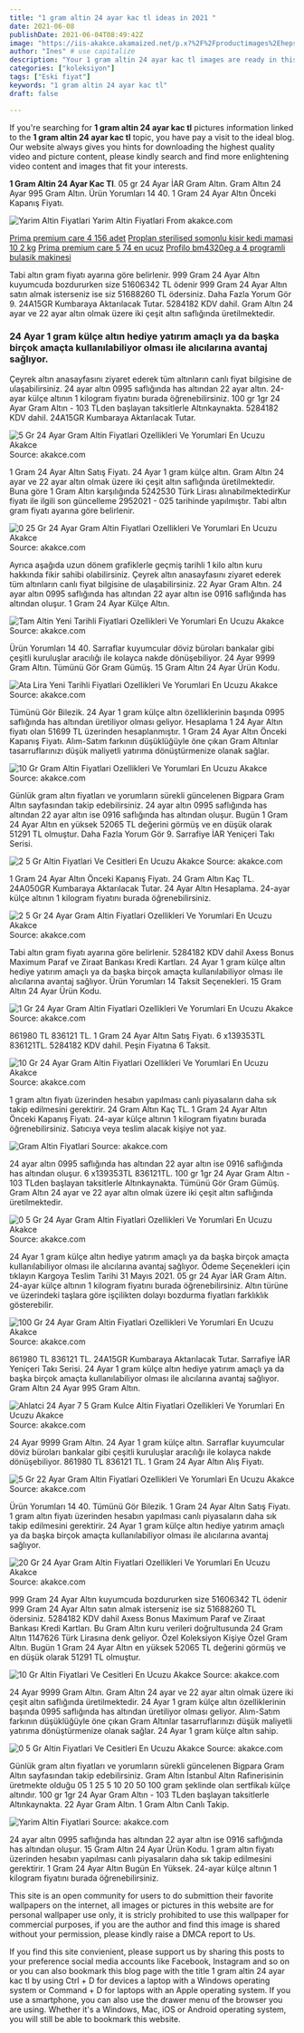 ```yaml
---
title: "1 gram altin 24 ayar kac tl ideas in 2021 "
date: 2021-06-08
publishDate: 2021-06-04T08:49:42Z
image: "https://iis-akakce.akamaized.net/p.x?%2F%2Fproductimages%2Ehepsiburada%2Enet%2Fs%2F11%2F600%2F9202881331250%2Ejpg"
author: "Ines" # use capitalize
description: "Your 1 gram altin 24 ayar kac tl images are ready in this website. 1 gram altin 24 ayar kac tl are a topic that is being searched for and liked by netizens now. You can Find and Download the 1 gram altin 24 ayar kac tl files here. Find and Download all royalty-free vectors."
categories: ["koleksiyon"]
tags: ["Eski fiyat"]
keywords: "1 gram altin 24 ayar kac tl"
draft: false

---
```


If you're searching for **1 gram altin 24 ayar kac tl** pictures information linked to the **1 gram altin 24 ayar kac tl** topic, you have pay a visit to the ideal  blog.  Our website always  gives you  hints  for downloading  the highest  quality video and picture  content, please kindly search and find more enlightening video content and images  that fit your interests.

**1 Gram Altin 24 Ayar Kac Tl**. 05 gr 24 Ayar İAR Gram Altın. Gram Altın 24 Ayar 995 Gram Altın. Ürün Yorumları 14 40. 1 Gram 24 Ayar Altın Önceki Kapanış Fiyatı.

![Yarim Altin Fiyatlari](https://iis-akakce.akamaized.net/p.x?%2F%2Fproductimages%2Ehepsiburada%2Enet%2Fs%2F11%2F600%2F9202881331250%2Ejpg "Yarim Altin Fiyatlari")
Yarim Altin Fiyatlari From akakce.com

[Prima premium care 4 156 adet](/prima-premium-care-4-156-adet/)
[Proplan sterilised somonlu kisir kedi mamasi 10 2 kg](/proplan-sterilised-somonlu-kisir-kedi-mamasi-10-2-kg/)
[Prima premium care 5 74 en ucuz](/prima-premium-care-5-74-en-ucuz/)
[Profilo bm4320eg a 4 programli bulasik makinesi](/profilo-bm4320eg-a-4-programli-bulasik-makinesi/)

Tabi altın gram fiyatı ayarına göre belirlenir. 999 Gram 24 Ayar Altın kuyumcuda bozdururken size 51606342 TL ödenir 999 Gram 24 Ayar Altın satın almak isterseniz ise siz 51688260 TL ödersiniz. Daha Fazla Yorum Gör 9. 24A15GR Kumbaraya Aktarılacak Tutar. 5284182 KDV dahil. Gram Altın 24 ayar ve 22 ayar altın olmak üzere iki çeşit altın saflığında üretilmektedir.

### 24 Ayar 1 gram külçe altın hediye yatırım amaçlı ya da başka birçok amaçta kullanılabiliyor olması ile alıcılarına avantaj sağlıyor.

Çeyrek altın anasayfasını ziyaret ederek tüm altınların canlı fiyat bilgisine de ulaşabilirsiniz. 24 ayar altın 0995 saflığında has altından 22 ayar altın. 24-ayar külçe altının 1 kilogram fiyatını burada öğrenebilirsiniz. 100 gr 1gr 24 Ayar Gram Altın - 103 TLden başlayan taksitlerle Altınkaynakta. 5284182 KDV dahil. 24A15GR Kumbaraya Aktarılacak Tutar.


![5 Gr 24 Ayar Gram Altin Fiyatlari Ozellikleri Ve Yorumlari En Ucuzu Akakce](https://cdn.akakce.com/-/5-gr-24-ayar-gram-z.jpg "5 Gr 24 Ayar Gram Altin Fiyatlari Ozellikleri Ve Yorumlari En Ucuzu Akakce")
Source: akakce.com

1 Gram 24 Ayar Altın Satış Fiyatı. 24 Ayar 1 gram külçe altın. Gram Altın 24 ayar ve 22 ayar altın olmak üzere iki çeşit altın saflığında üretilmektedir. Buna göre 1 Gram Altın karşılığında 5242530 Türk Lirası alınabilmektedirKur fiyatı ile ilgili son güncelleme 2952021 - 025 tarihinde yapılmıştır. Tabi altın gram fiyatı ayarına göre belirlenir.

![0 25 Gr 24 Ayar Gram Altin Fiyatlari Ozellikleri Ve Yorumlari En Ucuzu Akakce](https://cdn.akakce.com/-/0-25-gr-24-ayar-gram-z.jpg "0 25 Gr 24 Ayar Gram Altin Fiyatlari Ozellikleri Ve Yorumlari En Ucuzu Akakce")
Source: akakce.com

Ayrıca aşağıda uzun dönem grafiklerle geçmiş tarihli 1 kilo altın kuru hakkında fikir sahibi olabilirsiniz. Çeyrek altın anasayfasını ziyaret ederek tüm altınların canlı fiyat bilgisine de ulaşabilirsiniz. 22 Ayar Gram Altın. 24 ayar altın 0995 saflığında has altından 22 ayar altın ise 0916 saflığında has altından oluşur. 1 Gram 24 Ayar Külçe Altın.

![Tam Altin Yeni Tarihli Fiyatlari Ozellikleri Ve Yorumlari En Ucuzu Akakce](https://cdn.akakce.com/-/tam-yeni-tarihli-z.jpg "Tam Altin Yeni Tarihli Fiyatlari Ozellikleri Ve Yorumlari En Ucuzu Akakce")
Source: akakce.com

Ürün Yorumları 14 40. Sarraflar kuyumcular döviz büroları bankalar gibi çeşitli kuruluşlar aracılığı ile kolayca nakde dönüşebiliyor. 24 Ayar 9999 Gram Altın. Tümünü Gör Gram Gümüş. 15 Gram Altın 24 Ayar Ürün Kodu.

![Ata Lira Yeni Tarihli Fiyatlari Ozellikleri Ve Yorumlari En Ucuzu Akakce](https://cdn.akakce.com/-/ata-lira-yeni-tarihli-z.jpg "Ata Lira Yeni Tarihli Fiyatlari Ozellikleri Ve Yorumlari En Ucuzu Akakce")
Source: akakce.com

Tümünü Gör Bilezik. 24 Ayar 1 gram külçe altın özelliklerinin başında 0995 saflığında has altından üretiliyor olması geliyor. Hesaplama 1 24 Ayar Altın fiyatı olan 51699 TL üzerinden hesaplanmıştır. 1 Gram 24 Ayar Altın Önceki Kapanış Fiyatı. Alım-Satım farkının düşüklüğüyle öne çıkan Gram Altınlar tasarruflarınızı düşük maliyetli yatırıma dönüştürmenize olanak sağlar.

![10 Gr Gram Altin Fiyatlari Ozellikleri Ve Yorumlari En Ucuzu Akakce](https://iis-akakce.akamaized.net/p.z?%2F%2Fcdn%2Edsmcdn%2Ecom%2Fty22%2Fproduct%2Fmedia%2Fimages%2F20201106%2F10%2F22970071%2F100605082%2F1%2F1%5Forg%5Fzoom%2Ejpg%3FboutiqueId%3D560882%26merchantId%3D106422 "10 Gr Gram Altin Fiyatlari Ozellikleri Ve Yorumlari En Ucuzu Akakce")
Source: akakce.com

Günlük gram altın fiyatları ve yorumların sürekli güncelenen Bigpara Gram Altın sayfasından takip edebilirsiniz. 24 ayar altın 0995 saflığında has altından 22 ayar altın ise 0916 saflığında has altından oluşur. Bugün 1 Gram 24 Ayar Altın en yüksek 52065 TL değerini görmüş ve en düşük olarak 51291 TL olmuştur. Daha Fazla Yorum Gör 9. Sarrafiye İAR Yeniçeri Takı Serisi.

![2 5 Gr Altin Fiyatlari Ve Cesitleri En Ucuzu Akakce](https://iis-akakce.akamaized.net/p.x?%2F%2Fmcdn01%2Egittigidiyor%2Enet%2F60821%2F608219007%5F0%2Ejpg "2 5 Gr Altin Fiyatlari Ve Cesitleri En Ucuzu Akakce")
Source: akakce.com

1 Gram 24 Ayar Altın Önceki Kapanış Fiyatı. 24 Gram Altın Kaç TL. 24A050GR Kumbaraya Aktarılacak Tutar. 24 Ayar Altın Hesaplama. 24-ayar külçe altının 1 kilogram fiyatını burada öğrenebilirsiniz.

![2 5 Gr 24 Ayar Gram Altin Fiyatlari Ozellikleri Ve Yorumlari En Ucuzu Akakce](https://cdn.akakce.com/-/2-5-gr-24-ayar-gram-z.jpg "2 5 Gr 24 Ayar Gram Altin Fiyatlari Ozellikleri Ve Yorumlari En Ucuzu Akakce")
Source: akakce.com

Tabi altın gram fiyatı ayarına göre belirlenir. 5284182 KDV dahil Axess Bonus Maximum Paraf ve Ziraat Bankası Kredi Kartları. 24 Ayar 1 gram külçe altın hediye yatırım amaçlı ya da başka birçok amaçta kullanılabiliyor olması ile alıcılarına avantaj sağlıyor. Ürün Yorumları 14 Taksit Seçenekleri. 15 Gram Altın 24 Ayar Ürün Kodu.

![1 Gr 24 Ayar Gram Altin Fiyatlari Ozellikleri Ve Yorumlari En Ucuzu Akakce](https://cdn.akakce.com/-/1-gr-24-ayar-gram-z.jpg "1 Gr 24 Ayar Gram Altin Fiyatlari Ozellikleri Ve Yorumlari En Ucuzu Akakce")
Source: akakce.com

861980 TL 836121 TL. 1 Gram 24 Ayar Altın Satış Fiyatı. 6 x139353TL 836121TL. 5284182 KDV dahil. Peşin Fiyatına 6 Taksit.

![10 Gr 24 Ayar Gram Altin Fiyatlari Ozellikleri Ve Yorumlari En Ucuzu Akakce](https://cdn.akakce.com/-/10-gr-24-ayar-gram-z.jpg "10 Gr 24 Ayar Gram Altin Fiyatlari Ozellikleri Ve Yorumlari En Ucuzu Akakce")
Source: akakce.com

1 gram altın fiyatı üzerinden hesabın yapılması canlı piyasaların daha sık takip edilmesini gerektirir. 24 Gram Altın Kaç TL. 1 Gram 24 Ayar Altın Önceki Kapanış Fiyatı. 24-ayar külçe altının 1 kilogram fiyatını burada öğrenebilirsiniz. Satıcıya veya teslim alacak kişiye not yaz.

![Gram Altin Fiyatlari](https://cdn.akakce.com/-/100-gr-24-ayar-gram-x.jpg "Gram Altin Fiyatlari")
Source: akakce.com

24 ayar altın 0995 saflığında has altından 22 ayar altın ise 0916 saflığında has altından oluşur. 6 x139353TL 836121TL. 100 gr 1gr 24 Ayar Gram Altın - 103 TLden başlayan taksitlerle Altınkaynakta. Tümünü Gör Gram Gümüş. Gram Altın 24 ayar ve 22 ayar altın olmak üzere iki çeşit altın saflığında üretilmektedir.

![0 5 Gr 24 Ayar Gram Altin Fiyatlari Ozellikleri Ve Yorumlari En Ucuzu Akakce](https://cdn.akakce.com/-/0-5-gr-24-ayar-gram-z.jpg "0 5 Gr 24 Ayar Gram Altin Fiyatlari Ozellikleri Ve Yorumlari En Ucuzu Akakce")
Source: akakce.com

24 Ayar 1 gram külçe altın hediye yatırım amaçlı ya da başka birçok amaçta kullanılabiliyor olması ile alıcılarına avantaj sağlıyor. Ödeme Seçenekleri için tıklayın Kargoya Teslim Tarihi 31 Mayıs 2021. 05 gr 24 Ayar İAR Gram Altın. 24-ayar külçe altının 1 kilogram fiyatını burada öğrenebilirsiniz. Altın türüne ve üzerindeki taşlara göre işçilikten dolayı bozdurma fiyatları farklıklık gösterebilir.

![100 Gr 24 Ayar Gram Altin Fiyatlari Ozellikleri Ve Yorumlari En Ucuzu Akakce](https://cdn.akakce.com/-/100-gr-24-ayar-gram-z.jpg "100 Gr 24 Ayar Gram Altin Fiyatlari Ozellikleri Ve Yorumlari En Ucuzu Akakce")
Source: akakce.com

861980 TL 836121 TL. 24A15GR Kumbaraya Aktarılacak Tutar. Sarrafiye İAR Yeniçeri Takı Serisi. 24 Ayar 1 gram külçe altın hediye yatırım amaçlı ya da başka birçok amaçta kullanılabiliyor olması ile alıcılarına avantaj sağlıyor. Gram Altın 24 Ayar 995 Gram Altın.

![Ahlatci 24 Ayar 7 5 Gram Kulce Altin Fiyatlari Ozellikleri Ve Yorumlari En Ucuzu Akakce](https://iis-akakce.akamaized.net/p.z?%2F%2Fcdn%2Edsmcdn%2Ecom%2Fty35%2Fproduct%2Fmedia%2Fimages%2F20201218%2F5%2F39445571%2F71628320%2F1%2F1%5Forg%5Fzoom%2Ejpg%3FboutiqueId%3D560882%26merchantId%3D107131 "Ahlatci 24 Ayar 7 5 Gram Kulce Altin Fiyatlari Ozellikleri Ve Yorumlari En Ucuzu Akakce")
Source: akakce.com

24 Ayar 9999 Gram Altın. 24 Ayar 1 gram külçe altın. Sarraflar kuyumcular döviz büroları bankalar gibi çeşitli kuruluşlar aracılığı ile kolayca nakde dönüşebiliyor. 861980 TL 836121 TL. 1 Gram 24 Ayar Altın Alış Fiyatı.

![5 Gr 22 Ayar Gram Altin Fiyatlari Ozellikleri Ve Yorumlari En Ucuzu Akakce](https://cdn.akakce.com/-/5-gr-22-ayar-gram-z.jpg "5 Gr 22 Ayar Gram Altin Fiyatlari Ozellikleri Ve Yorumlari En Ucuzu Akakce")
Source: akakce.com

Ürün Yorumları 14 40. Tümünü Gör Bilezik. 1 Gram 24 Ayar Altın Satış Fiyatı. 1 gram altın fiyatı üzerinden hesabın yapılması canlı piyasaların daha sık takip edilmesini gerektirir. 24 Ayar 1 gram külçe altın hediye yatırım amaçlı ya da başka birçok amaçta kullanılabiliyor olması ile alıcılarına avantaj sağlıyor.

![20 Gr 24 Ayar Gram Altin Fiyatlari Ozellikleri Ve Yorumlari En Ucuzu Akakce](https://cdn.akakce.com/-/20-gr-24-ayar-gram-z.jpg "20 Gr 24 Ayar Gram Altin Fiyatlari Ozellikleri Ve Yorumlari En Ucuzu Akakce")
Source: akakce.com

999 Gram 24 Ayar Altın kuyumcuda bozdururken size 51606342 TL ödenir 999 Gram 24 Ayar Altın satın almak isterseniz ise siz 51688260 TL ödersiniz. 5284182 KDV dahil Axess Bonus Maximum Paraf ve Ziraat Bankası Kredi Kartları. Bu Gram Altın kuru verileri doğrultusunda 24 Gram Altın 1147626 Türk Lirasına denk geliyor. Özel Koleksiyon Kişiye Özel Gram Altın. Bugün 1 Gram 24 Ayar Altın en yüksek 52065 TL değerini görmüş ve en düşük olarak 51291 TL olmuştur.

![10 Gr Altin Fiyatlari Ve Cesitleri En Ucuzu Akakce](https://cdn.akakce.com/-/10-gr-24-ayar-gram-x.jpg "10 Gr Altin Fiyatlari Ve Cesitleri En Ucuzu Akakce")
Source: akakce.com

24 Ayar 9999 Gram Altın. Gram Altın 24 ayar ve 22 ayar altın olmak üzere iki çeşit altın saflığında üretilmektedir. 24 Ayar 1 gram külçe altın özelliklerinin başında 0995 saflığında has altından üretiliyor olması geliyor. Alım-Satım farkının düşüklüğüyle öne çıkan Gram Altınlar tasarruflarınızı düşük maliyetli yatırıma dönüştürmenize olanak sağlar. 24 Ayar 1 gram külçe altın sahip.

![0 5 Gr Altin Fiyatlari Ve Cesitleri En Ucuzu Akakce](https://iis-akakce.akamaized.net/p.x?%2F%2Fmcdn01%2Egittigidiyor%2Enet%2F54545%2F545459256%5F0%2Ejpg "0 5 Gr Altin Fiyatlari Ve Cesitleri En Ucuzu Akakce")
Source: akakce.com

Günlük gram altın fiyatları ve yorumların sürekli güncelenen Bigpara Gram Altın sayfasından takip edebilirsiniz. Gram Altın İstanbul Altın Rafinerisinin üretmekte olduğu 05 1 25 5 10 20 50 100 gram şeklinde olan sertfikalı külçe altındır. 100 gr 1gr 24 Ayar Gram Altın - 103 TLden başlayan taksitlerle Altınkaynakta. 22 Ayar Gram Altın. 1 Gram Altın Canlı Takip.

![Yarim Altin Fiyatlari](https://iis-akakce.akamaized.net/p.x?%2F%2Fproductimages%2Ehepsiburada%2Enet%2Fs%2F11%2F600%2F9202881331250%2Ejpg "Yarim Altin Fiyatlari")
Source: akakce.com

24 ayar altın 0995 saflığında has altından 22 ayar altın ise 0916 saflığında has altından oluşur. 15 Gram Altın 24 Ayar Ürün Kodu. 1 gram altın fiyatı üzerinden hesabın yapılması canlı piyasaların daha sık takip edilmesini gerektirir. 1 Gram 24 Ayar Altın Bugün En Yüksek. 24-ayar külçe altının 1 kilogram fiyatını burada öğrenebilirsiniz.

This site is an open community for users to do submittion their favorite wallpapers on the internet, all images or pictures in this website are for personal wallpaper use only, it is stricly prohibited to use this wallpaper for commercial purposes, if you are the author and find this image is shared without your permission, please kindly raise a DMCA report to Us.

If you find this site convienient, please support us by sharing this posts to your preference social media accounts like Facebook, Instagram and so on or you can also bookmark this blog page with the title 1 gram altin 24 ayar kac tl by using Ctrl + D for devices a laptop with a Windows operating system or Command + D for laptops with an Apple operating system. If you use a smartphone, you can also use the drawer menu of the browser you are using. Whether it's a Windows, Mac, iOS or Android operating system, you will still be able to bookmark this website.
